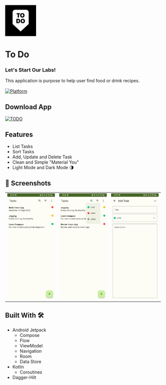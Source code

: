 <img src="media/logo.png" alt="todo logo" width="100"/>

# **To Do**

### Let's Start Our Labs!

This application is purpose to help user find food or drink recipes.<br><br>
[![Platform](https://img.shields.io/badge/platform-Android-green.svg)](http://developer.android.com/index.html) 


## Download App

[![TODO](https://img.shields.io/badge/MyRecipes-APK-red.svg?style=for-the-badge&logo=android)](https://github.com/gonexwind/myrecipes/releases/download/v1.0.0/myrecipes-v1.0.0.apk)

## Features
- List Tasks
- Sort Tasks
- Add, Update and Delete Task
- Clean and Simple "Material You"
- Light Mode and Dark Mode 🌗

## 📸 Screenshots
||||
|:----------------------------------------:|:-----------------------------------------:|:-----------------------------------------: |
| ![](media/home.jpg) | ![](media/sort.jpg) | ![](media/add.jpg) |

## Built With 🛠
- Android Jetpack
    - Compose
    - Flow
    - ViewModel
    - Navigation
    - Room
    - Data Store
- Kotlin
    - Coroutines
- Dagger-Hilt
